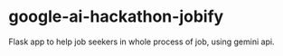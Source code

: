 # google-ai-hackathon-jobify
Flask app to help job seekers in whole process of job, using gemini api.
